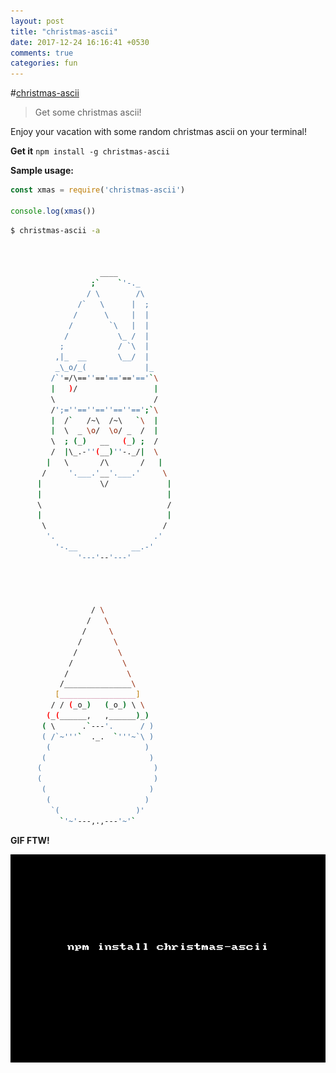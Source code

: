 ```yaml
---
layout: post
title: "christmas-ascii"
date: 2017-12-24 16:16:41 +0530
comments: true
categories: fun
---
```


#[christmas-ascii](https://nmpjs.com/christmas-ascii)
> Get some christmas ascii!

Enjoy your vacation with some random christmas ascii on your terminal!

__Get it__ `npm install -g christmas-ascii`

__Sample usage:__

```js
const xmas = require('christmas-ascii')

console.log(xmas())
```

```sh
$ christmas-ascii -a



                    ____
                  ;`    `'-._
                 / \        /\
               /`   \      |  ;
              /      \     |  |
             /        `\   |  |
            /           \_ /  |
           ;            / `\  |
          ,|_  __       \__/  |
          _\_o/_(             |_
         /`'=/\==''=='=='=='=='`\
         |   )/                 |
         \                      /
         /';=''==''==''==''==';`\
         |  /`   /~\  /~\   `\  |
         |  \  _ \o/  \o/ _  /  |
         \  ; (_)   __   (_) ;  /
         /  |\_.-''(__)''-._/|  \
        |   \       /\       /   |
       /     '.___.'__'.___.'     \
      |             \/             |
      |                            |
      \                            /
      |                            |
       \                          /
        '.                      .'
          '-.__            __.-'
               '---'--'---'




                  / \
                 /   \
                /     \
               /       \
              /         \
             /           \
            /             \
           /_______________\
          [_________________]
         / / (_o_)   (_o_) \ \
        (_(______,   ,______)_)
       ( \      .`---'.      / )
       ( /`~'''`  ._.  `'''~`\ )
        (                     )
       (                       )
      (                         )
      (                         )
       (                       )
        (                     )
         `(                 )'
           `'~'---,.,---'~'`

```

__GIF FTW!__

![christmas-ascii](/images/christmas-ascii/christmas-ascii.gif)


